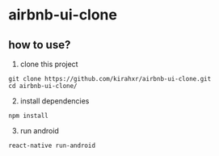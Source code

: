 # airbnb-ui-clone

## how to use?
1. clone this project
```
git clone https://github.com/kirahxr/airbnb-ui-clone.git
cd airbnb-ui-clone/
```
2. install dependencies
```
npm install
```
3. run android
```
react-native run-android
```
